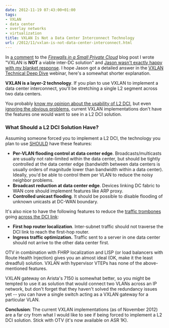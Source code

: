 ```yaml
---
date: 2012-11-19 07:43:00+01:00
tags:
- VXLAN
- data center
- overlay networks
- virtualization
title: VXLAN Is Not a Data Center Interconnect Technology
url: /2012/11/vxlan-is-not-data-center-interconnect.html
---
```

In [a comment](https://blog.ipspace.net/2012/11/firewalls-in-small-private-cloud.html?showComment=1352295794357#c8873447579367124924) to the [*Firewalls in a Small Private Cloud*](https://blog.ipspace.net/2012/11/firewalls-in-small-private-cloud.html) blog post I wrote "VXLAN is **NOT** a viable inter-DC solution" and [Jason wasn't exactly happy with my blanket response](https://blog.ipspace.net/2012/11/firewalls-in-small-private-cloud.html?showComment=1352296230326#c8490616425466768709). I hope Jason got a detailed answer in the [VXLAN Technical Deep Dive](http://www.ipspace.net/VXLAN_Technical_Deep_Dive) webinar, here's a somewhat shorter explanation.
<!--more-->
**VXLAN is a layer-2 technology**. If you plan to use VXLAN to implement a data center interconnect, you'll be stretching a single L2 segment across two data centers.

You probably [know my opinion about the usability of L2 DCI](https://blog.ipspace.net/2011/11/busting-layer-2-data-center.html), but even [ignoring the obvious problems](https://blog.ipspace.net/2011/06/stretched-clusters-almost-as-good-as.html), current VXLAN implementations don't have the features one would want to see in a L2 DCI solution.

### What Should a L2 DCI Solution Have?

Assuming someone forced you to implement a L2 DCI, the technology you plan to use [SHOULD](https://tools.ietf.org/html/rfc2119) have these features:

- **Per-VLAN flooding control at data center edge**. Broadcasts/multicasts are usually not rate-limited within the data center, but should be tightly controlled at the data center edge (bandwidth between data centers is usually orders of magnitude lower than bandwidth within a data center). Ideally, you'd be able to control them per VLAN to reduce the noisy neighbor problems.
- **Broadcast reduction at data center edge**. Devices linking DC fabric to WAN core should implement features like ARP proxy.
- **Controlled unicast flooding**. It should be possible to disable flooding of unknown unicasts at DC-WAN boundary.

It's also nice to have the following features to reduce the [traffic trombones](https://blog.ipspace.net/2011/02/traffic-trombone-what-it-is-and-how-you.html) going [across the DCI link](https://blog.ipspace.net/2010/09/long-distance-vmotion-and-traffic.html):

- **First hop router localization**. Inter-subnet traffic should not traverse the DCI link to reach the first-hop router.
- **Ingress traffic optimization.** Traffic sent to a server in one data center should not arrive to the other data center first.

OTV in combination with FHRP localization and LISP (or load balancers with Route Health Injection) gives you an almost ideal (OK, make it the least dreadful) solution. VXLAN with hypervisor VTEPs has none of the above-mentioned features.

VXLAN gateway on Arista's 7150 is somewhat better, so you might be tempted to use it as solution that would connect two VLANs across an IP network, but don't forget that they haven't solved the redundancy issues yet -- you can have a single switch acting as a VXLAN gateway for a particular VLAN.

**Conclusion**: The current VXLAN implementations (as of November 2012) are a far cry from what I would like to see if being forced to implement a L2 DCI solution. Stick with OTV (it's now available on ASR 1K).
